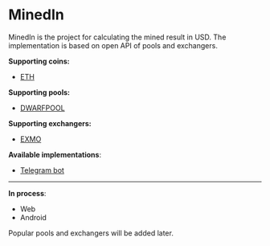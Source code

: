 # MinedIn
MinedIn is the project for calculating the mined result in USD. The implementation is based on open API of pools and exchangers.

<b>Supporting coins:</b>
- <a href="https://www.ethereum.org/">ETH</a>

<b>Supporting pools:</b>
- <a href="https://dwarfpool.com/">DWARFPOOL</a>

<b>Supporting exchangers:</b>
- <a href="https://exmo.com/?ref=1106328">EXMO</a>

<b>Available implementations</b>:
- <a href="https://t.me/MinedInBot">Telegram bot</a>
---
<b>In process</b>:
- Web
- Android

Popular pools and exchangers will be added later.

